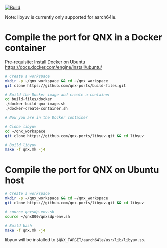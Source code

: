 [![Build](https://github.com/qnx-ports/build-files/actions/workflows/libyuv.yml/badge.svg)](https://github.com/qnx-ports/build-files/actions/workflows/libyuv.yml)

Note: libyuv is currently only supported for aarch64le.

# Compile the port for QNX in a Docker container

Pre-requisite: Install Docker on Ubuntu https://docs.docker.com/engine/install/ubuntu/
```bash
# Create a workspace
mkdir -p ~/qnx_workspace && cd ~/qnx_workspace
git clone https://github.com/qnx-ports/build-files.git

# Build the Docker image and create a container
cd build-files/docker
./docker-build-qnx-image.sh
./docker-create-container.sh

# Now you are in the Docker container

# Clone libyuv
cd ~/qnx_workspace
git clone https://github.com/qnx-ports/libyuv.git && cd libyuv

# Build libyuv
make -f qnx.mk -j4
```

# Compile the port for QNX on Ubuntu host

```bash
# Create a workspace
mkdir -p ~/qnx_workspace && cd ~/qnx_workspace
git clone https://github.com/qnx-ports/libyuv.git && cd libyuv

# source qnxsdp-env.sh
source ~/qnx800/qnxsdp-env.sh

# Build bash
make -f qnx.mk -j4
```

libyuv will be installed to `$QNX_TARGET/aarch64le/usr/lib/libyuv.so`.
